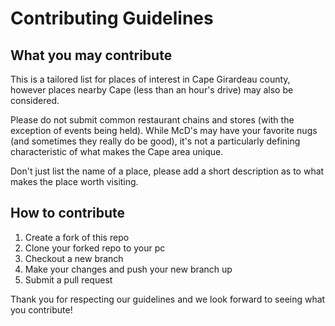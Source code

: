 # Contributing Guidelines

## What you may contribute

This is a tailored list for places of interest in Cape Girardeau county, however places nearby Cape (less than an hour's drive) may also be considered.

Please do not submit common restaurant chains and stores (with the exception of events being held). While McD's may have your favorite nugs (and sometimes they really do be good), it's not a particularly defining characteristic of what makes the Cape area unique.

Don't just list the name of a place, please add a short description as to what makes the place worth visiting.

## How to contribute

1. Create a fork of this repo
2. Clone your forked repo to your pc
3. Checkout a new branch
4. Make your changes and push your new branch up
5. Submit a pull request

Thank you for respecting our guidelines and we look forward to seeing what you contribute!
